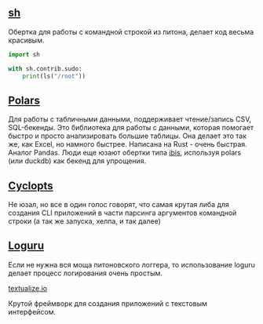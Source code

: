 [sh](https://sh.readthedocs.io/en/latest/)
--------------------------

Обертка для работы с командной строкой из питона, делает код весьма красивым.

```py
import sh

with sh.contrib.sudo:
    print(ls("/root"))
```

[Polars](https://docs.pola.rs/)
---------------------------

Для работы с табличными данными, поддерживает чтение/запись CSV, SQL-бекенды. Это библиотека для работы с данными, которая помогает быстро и просто анализировать большие таблицы. Она делает это так же, как Excel, но намного быстрее. Написана на Rust - очень быстрая. Аналог Pandas. Люди еще юзают обертки типа [ibis](https://ibis-project.org/why), используя polars (или duckdb) как бекенд для упрощения.

[Cyclopts](https://cyclopts.readthedocs.io/en/latest/)
------------------------------------

Не юзал, но все в один голос говорят, что самая крутая либа для создания  CLI приложений в части парсинга аргументов командной строки (а так же запуска, хелпа, и так далее)

[Loguru](https://github.com/Delgan/loguru)
-----------------------------------------

Если не нужна вся моща питоновского логгера, то использование loguru делает процесс логирования очень простым.

[textualize.io](https://www.textualize.io/)

Крутой фреймворк для создания приложений с текстовым интерфейсом.
